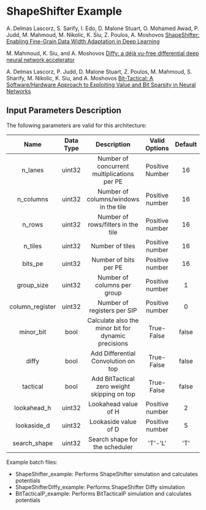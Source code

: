 # ShapeShifter Example

A. Delmas Lascorz, S. Sarify, I. Edo, D. Malone Stuart, O. Mohamed Awad, P. Judd, M. Mahmoud, M. Nikolic, K. Siu, Z. Poulos, A. Moshovos 
[ShapeShifter: Enabling Fine-Grain Data Width Adaptation in Deep Learning](https://dl.acm.org/doi/10.1145/3352460.3358295)

M. Mahmoud, K. Siu, and A. Moshovos 
[Diffy: a déjà vu-free differential deep neural network accelerator](https://dl.acm.org/doi/10.1109/MICRO.2018.00020)

A. Delmas Lascorz, P. Judd, D. Malone Stuart, Z. Poulos, M. Mahmoud, S. Sharify, M. Nikolic, K. Siu, and A. Moshovos
[Bit-Tactical: A Software/Hardware Approach to Exploiting Value and Bit Sparsity in Neural Networks](https://dl.acm.org/citation.cfm?id=3304041)


## Input Parameters Description   

The following parameters are valid for this architecture:

| Name | Data Type | Description | Valid Options | Default |
|:---:|:---:|:---:|:---:|:---:|
| n_lanes | uint32 | Number of concurrent multiplications per PE | Positive Number | 16 |
| n_columns | uint32 | Number of columns/windows in the tile | Positive number | 16 |
| n_rows | uint32 | Number of rows/filters in the tile | Positive number | 16 |
| n_tiles | uint32 | Number of tiles | Positive number | 16 |
| bits_pe | uint32 | Number of bits per PE | Positive number | 16 |
| group_size | uint32 | Number of columns per group | Positive number | 1 |
| column_register | uint32 | Number of registers per SIP | Positive number | 0 |
| minor_bit | bool | Calculate also the minor bit for dynamic precisions | True-False | false |
| diffy | bool | Add Differential Convolution on top | True-False | false |
| tactical | bool | Add BitTactical zero weight skipping on top | True-False | false |
| lookahead_h | uint32 | Lookahead value of H | Positive number | 2 |
| lookaside_d | uint32 | Lookaside value of D | Positive number | 5 |
| search_shape | uint32 | Search shape for the scheduler | 'T'-'L' | 'T' |

Example batch files:

*   ShapeShifter_example: Performs ShapeShifter simulation and calculates potentials 
*   ShapeShifterDiffy_example: Performs ShapeShifter Diffy simulation 
*   BitTacticalP_example: Performs BitTacticalP simulation and calculates potentials 